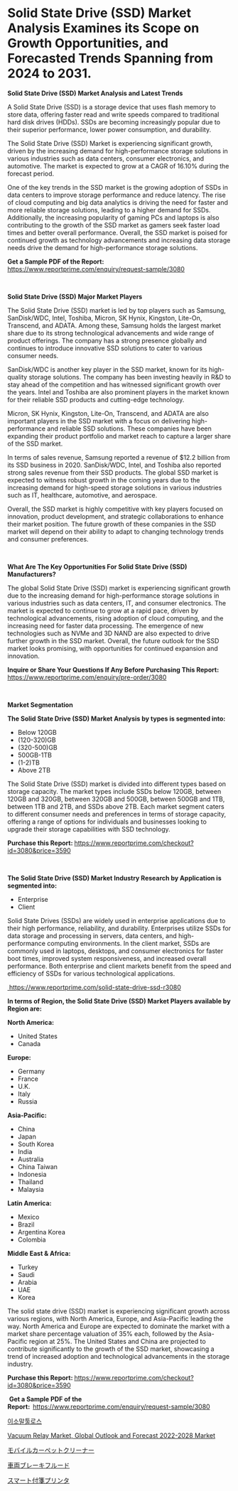 <p><h1>Solid State Drive (SSD) Market Analysis Examines its Scope on Growth Opportunities, and Forecasted Trends Spanning from 2024 to 2031.</h1></p><p><strong>Solid State Drive (SSD) Market Analysis and Latest Trends</strong></p>
<p><p>A Solid State Drive (SSD) is a storage device that uses flash memory to store data, offering faster read and write speeds compared to traditional hard disk drives (HDDs). SSDs are becoming increasingly popular due to their superior performance, lower power consumption, and durability.</p><p>The Solid State Drive (SSD) Market is experiencing significant growth, driven by the increasing demand for high-performance storage solutions in various industries such as data centers, consumer electronics, and automotive. The market is expected to grow at a CAGR of 16.10% during the forecast period.</p><p>One of the key trends in the SSD market is the growing adoption of SSDs in data centers to improve storage performance and reduce latency. The rise of cloud computing and big data analytics is driving the need for faster and more reliable storage solutions, leading to a higher demand for SSDs. Additionally, the increasing popularity of gaming PCs and laptops is also contributing to the growth of the SSD market as gamers seek faster load times and better overall performance. Overall, the SSD market is poised for continued growth as technology advancements and increasing data storage needs drive the demand for high-performance storage solutions.</p></p>
<p><strong>Get a Sample PDF of the Report:&nbsp;</strong> <a href="https://www.reportprime.com/enquiry/request-sample/3080">https://www.reportprime.com/enquiry/request-sample/3080</a></p>
<p>&nbsp;</p>
<p><strong>Solid State Drive (SSD) Major Market Players</strong></p>
<p><p>The Solid State Drive (SSD) market is led by top players such as Samsung, SanDisk/WDC, Intel, Toshiba, Micron, SK Hynix, Kingston, Lite-On, Transcend, and ADATA. Among these, Samsung holds the largest market share due to its strong technological advancements and wide range of product offerings. The company has a strong presence globally and continues to introduce innovative SSD solutions to cater to various consumer needs.</p><p>SanDisk/WDC is another key player in the SSD market, known for its high-quality storage solutions. The company has been investing heavily in R&D to stay ahead of the competition and has witnessed significant growth over the years. Intel and Toshiba are also prominent players in the market known for their reliable SSD products and cutting-edge technology.</p><p>Micron, SK Hynix, Kingston, Lite-On, Transcend, and ADATA are also important players in the SSD market with a focus on delivering high-performance and reliable SSD solutions. These companies have been expanding their product portfolio and market reach to capture a larger share of the SSD market.</p><p>In terms of sales revenue, Samsung reported a revenue of $12.2 billion from its SSD business in 2020. SanDisk/WDC, Intel, and Toshiba also reported strong sales revenue from their SSD products. The global SSD market is expected to witness robust growth in the coming years due to the increasing demand for high-speed storage solutions in various industries such as IT, healthcare, automotive, and aerospace.</p><p>Overall, the SSD market is highly competitive with key players focused on innovation, product development, and strategic collaborations to enhance their market position. The future growth of these companies in the SSD market will depend on their ability to adapt to changing technology trends and consumer preferences.</p></p>
<p>&nbsp;</p>
<p><strong>What Are The Key Opportunities For Solid State Drive (SSD) Manufacturers?</strong></p>
<p><p>The global Solid State Drive (SSD) market is experiencing significant growth due to the increasing demand for high-performance storage solutions in various industries such as data centers, IT, and consumer electronics. The market is expected to continue to grow at a rapid pace, driven by technological advancements, rising adoption of cloud computing, and the increasing need for faster data processing. The emergence of new technologies such as NVMe and 3D NAND are also expected to drive further growth in the SSD market. Overall, the future outlook for the SSD market looks promising, with opportunities for continued expansion and innovation.</p></p>
<p><strong>Inquire or Share Your Questions If Any Before Purchasing This Report:</strong> <a href="https://www.reportprime.com/enquiry/pre-order/3080">https://www.reportprime.com/enquiry/pre-order/3080</a></p>
<p>&nbsp;</p>
<p><strong>Market Segmentation</strong></p>
<p><strong>The Solid State Drive (SSD) Market Analysis by types is segmented into:</strong></p>
<p><ul><li>Below 120GB</li><li>(120-320)GB</li><li>(320-500)GB</li><li>500GB-1TB</li><li>(1-2)TB</li><li>Above 2TB</li></ul></p>
<p><p>The Solid State Drive (SSD) market is divided into different types based on storage capacity. The market types include SSDs below 120GB, between 120GB and 320GB, between 320GB and 500GB, between 500GB and 1TB, between 1TB and 2TB, and SSDs above 2TB. Each market segment caters to different consumer needs and preferences in terms of storage capacity, offering a range of options for individuals and businesses looking to upgrade their storage capabilities with SSD technology.</p></p>
<p><strong>Purchase this Report:&nbsp;</strong><a href="https://www.reportprime.com/checkout?id=3080&price=3590">https://www.reportprime.com/checkout?id=3080&price=3590</a></p>
<p>&nbsp;</p>
<p><strong>The Solid State Drive (SSD) Market Industry Research by Application is segmented into:</strong></p>
<p><ul><li>Enterprise</li><li>Client</li></ul></p>
<p><p>Solid State Drives (SSDs) are widely used in enterprise applications due to their high performance, reliability, and durability. Enterprises utilize SSDs for data storage and processing in servers, data centers, and high-performance computing environments. In the client market, SSDs are commonly used in laptops, desktops, and consumer electronics for faster boot times, improved system responsiveness, and increased overall performance. Both enterprise and client markets benefit from the speed and efficiency of SSDs for various technological applications.</p></p>
<p><a href="https://www.reportprime.com/solid-state-drive-ssd-r3080">&nbsp;https://www.reportprime.com/solid-state-drive-ssd-r3080</a></p>
<p><strong>In terms of Region, the Solid State Drive (SSD) Market Players available by Region are:</strong></p>
<p>
    <p> <strong> North America: </strong>
        <ul>
            <li>United States</li>
            <li>Canada</li>
        </ul>
        </p> 
    <p> <strong> Europe: </strong>
        <ul>
            <li>Germany</li>
            <li>France</li>
            <li>U.K.</li>
            <li>Italy</li>
            <li>Russia</li>
        </ul>
        </p> 
    <p> <strong> Asia-Pacific: </strong>
        <ul>
            <li>China</li>
            <li>Japan</li>
            <li>South Korea</li>
            <li>India</li>
            <li>Australia</li>
            <li>China Taiwan</li>
            <li>Indonesia</li>
            <li>Thailand</li>
            <li>Malaysia</li>
        </ul>
        </p> 
    <p> <strong> Latin America: </strong>
        <ul>
            <li>Mexico</li>
            <li>Brazil</li>
            <li>Argentina Korea</li>
            <li>Colombia</li>
        </ul>
        </p> 
    <p> <strong> Middle East & Africa: </strong>
        <ul>
            <li>Turkey</li>
            <li>Saudi</li>
            <li>Arabia</li>
            <li>UAE</li>
            <li>Korea</li>
        </ul>
    </p>
    </p>
<p><p>The solid state drive (SSD) market is experiencing significant growth across various regions, with North America, Europe, and Asia-Pacific leading the way. North America and Europe are expected to dominate the market with a market share percentage valuation of 35% each, followed by the Asia-Pacific region at 25%. The United States and China are projected to contribute significantly to the growth of the SSD market, showcasing a trend of increased adoption and technological advancements in the storage industry.</p></p>
<p><strong>Purchase this Report: </strong><a href="https://www.reportprime.com/checkout?id=3080&price=3590">https://www.reportprime.com/checkout?id=3080&price=3590</a></p>
<p>&nbsp;<strong>Get a Sample PDF of the Report:&nbsp;&nbsp;</strong><a href="https://www.reportprime.com/enquiry/request-sample/3080">https://www.reportprime.com/enquiry/request-sample/3080</a></p>
<p><strong></strong></p>
<p><p><a href="https://github.com/muchswr/Market-Research-Report-List-1/blob/main/370316235490.md">이소말툴로스</a></p><p><a href="https://www.linkedin.com/pulse/emerging-trends-vacuum-relay-market-global-outlook-forecast-r8bxe">Vacuum Relay Market, Global Outlook and Forecast 2022-2028 Market</a></p><p><a href="https://medium.com/@carmenfery2023/%E3%83%A2%E3%83%90%E3%82%A4%E3%83%AB%E3%82%AB%E3%83%BC%E3%83%9A%E3%83%83%E3%83%88%E3%82%AF%E3%83%AA%E3%83%BC%E3%83%8A%E3%83%BC%E3%83%9E%E3%83%BC%E3%82%B1%E3%83%83%E3%83%88-%E3%82%B0%E3%83%AD%E3%83%BC%E3%83%90%E3%83%AB%E3%81%8A%E3%82%88%E3%81%B3%E5%9C%B0%E5%9F%9F%E3%81%AE%E5%88%86%E6%9E%90-%E5%9C%B0%E5%9F%9F-%E5%9B%BD%E3%83%AC%E3%83%99%E3%83%AB%E3%81%AE%E5%88%86%E6%9E%90-%E3%81%8A%E3%82%88%E3%81%B3%E7%AB%B6%E4%BA%89%E3%81%AE%E5%B1%95%E6%9C%9B%E3%81%AB%E7%84%A6%E7%82%B9%E3%82%92%E5%BD%93%E3%81%A6%E3%82%8B-6b2a01ec76d1">モバイルカーペットクリーナー</a></p><p><a href="https://github.com/decker5351/Market-Research-Report-List-2/blob/main/290266129675.md">車両ブレーキフルード</a></p><p><a href="https://medium.com/@ashleyivingston5656/%E3%82%B9%E3%83%9E%E3%83%BC%E3%83%88%E3%82%B9%E3%83%86%E3%82%A3%E3%83%83%E3%82%AD%E3%83%BC%E3%83%8E%E3%83%BC%E3%83%88%E3%83%97%E3%83%AA%E3%83%B3%E3%82%BF%E3%83%BC%E5%B8%82%E5%A0%B4-%E3%82%B0%E3%83%AD%E3%83%BC%E3%83%90%E3%83%AB%E3%81%8A%E3%82%88%E3%81%B3%E5%9C%B0%E5%9F%9F%E5%88%A5%E5%88%86%E6%9E%90-%E5%9C%B0%E5%9F%9F-%E5%9B%BD%E3%83%AC%E3%83%99%E3%83%AB%E3%81%AE%E5%88%86%E6%9E%90-%E7%AB%B6%E4%BA%89%E7%92%B0%E5%A2%83%E3%81%AB%E7%84%A6%E7%82%B9%E3%82%92%E5%BD%93%E3%81%A6%E3%82%8B-041a61b537a6">スマート付箋プリンタ</a></p></p>